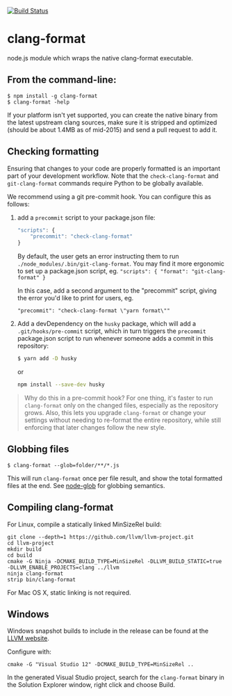 [![Build Status](https://circleci.com/gh/angular/clang-format.svg?style=svg)](https://circleci.com/gh/angular/clang-format)

# clang-format
node.js module which wraps the native clang-format executable.

## From the command-line:

    $ npm install -g clang-format
    $ clang-format -help

If your platform isn't yet supported, you can create the native binary from
the latest upstream clang sources, make sure it is stripped and optimized
(should be about 1.4MB as of mid-2015) and send a pull request to add it.

## Checking formatting

Ensuring that changes to your code are properly formatted is an important part
of your development workflow. Note that the `check-clang-format` and
`git-clang-format` commands require Python to be globally available.

We recommend using a git pre-commit hook. You can configure this as follows:

1. add a `precommit` script to your package.json file:

    ```js
    "scripts": {
        "precommit": "check-clang-format"
    }
    ```

    By default, the user gets an error instructing them to run
    `./node_modules/.bin/git-clang-format`. You may find it more ergonomic to set
    up a package.json script, eg.
    `"scripts": { "format": "git-clang-format" }`

    In this case, add a second argument to the "precommit" script, giving the
    error you'd like to print for users, eg.

    `"precommit": "check-clang-format \"yarn format\""`

2. Add a devDependency on the `husky` package, which will add a
  `.git/hooks/pre-commit` script, which in turn triggers the `precommit`
  package.json script to run whenever someone adds a commit in this repository:

    ```sh
    $ yarn add -D husky
    ```

    or

    ```sh
    npm install --save-dev husky
    ```

> Why do this in a pre-commit hook? For one thing, it's faster to run
  `clang-format` only on the changed files, especially as the repository grows.
  Also, this lets you upgrade `clang-format` or change your settings without
  needing to re-format the entire repository, while still enforcing that later
  changes follow the new style.

## Globbing files

    $ clang-format --glob=folder/**/*.js

This will run `clang-format` once per file result, and show the total
formatted files at the end.
See [node-glob](https://github.com/isaacs/node-glob) for globbing semantics.

## Compiling clang-format

For Linux, compile a statically linked MinSizeRel build:

    git clone --depth=1 https://github.com/llvm/llvm-project.git
    cd llvm-project
    mkdir build
    cd build
    cmake -G Ninja -DCMAKE_BUILD_TYPE=MinSizeRel -DLLVM_BUILD_STATIC=true -DLLVM_ENABLE_PROJECTS=clang ../llvm
    ninja clang-format
    strip bin/clang-format

For Mac OS X, static linking is not required.

## Windows

Windows snapshot builds to include in the release can be found at the
[LLVM website](http://llvm.org/builds/).

Configure with:

    cmake -G "Visual Studio 12" -DCMAKE_BUILD_TYPE=MinSizeRel ..

In the generated Visual Studio project, search for the `clang-format` binary in
the Solution Explorer window, right click and choose Build.

